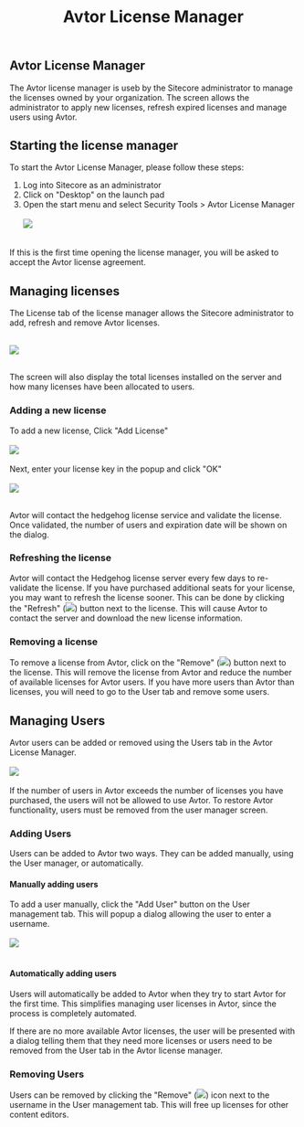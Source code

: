 ﻿---
title: Avtor License Manager
layout: AvtorLayout
---

<script>
	window.location.replace("https://doc.sitecore.com/users/100/sitecore-experience-platform/en/managing-licenses.html");
</script>

## Avtor License Manager
The Avtor license manager is useb by the Sitecore administrator to manage the licenses owned by your organization. The screen allows the administrator to apply new licenses, refresh expired licenses and manage users using Avtor.

## Starting the license manager
To start the Avtor License Manager, please follow these steps:

1. Log into Sitecore as an administrator
2. Click on "Desktop" on the launch pad
3. Open the start menu and select Security Tools > Avtor License Manager<br/><br/> ![](/Images/Avtor/LicMan_1.png)<br/><br/>

If this is the first time opening the license manager, you will be asked to accept the Avtor license agreement.

## Managing licenses
The License tab of the license manager allows the Sitecore administrator to add, refresh and remove Avtor licenses. 

<br/> ![](/Images/Avtor/LicMan_4.png)<br/><br/>

The screen will also display the total licenses installed on the server and how many licenses have been allocated to users.

### Adding a new license
To add a new license, Click "Add License" <br/><br/>![](/Images/Avtor/LicMan_2.png)<br/><br/>
Next, enter your license key in the popup and click "OK" <br/><br/> ![](/Images/Avtor/LicMan_3.png)<br/><br/>

Avtor will contact the hedgehog license service and validate the license. Once validated, the number of users and expiration date will be shown on the dialog.

### Refreshing the license
Avtor will contact the Hedgehog license server every few days to re-validate the license. If you have purchased additional seats for your license, you may want to refresh the license sooner. This can be done by clicking the "Refresh" (![](/Images/Avtor/Icon_Refresh.png)) button next to the license. This will cause Avtor to contact the server and download the new license information.

### Removing a license
To remove a license from Avtor, click on the "Remove" (![](/Images/Avtor/Icon_Delete.png)) button next to the license. This will remove the license from Avtor and reduce the number of available licenses for Avtor users. If you have more users than Avtor than licenses, you will need to go to the User tab and remove some users.

## Managing Users
Avtor users can be added or removed using the Users tab in the Avtor License Manager.
<br/><br/>
![](/Images/Avtor/LicMan_Users.png)
<br/><br/>
If the number of users in Avtor exceeds the number of licenses you have purchased, the users will not be allowed to use Avtor. To restore Avtor functionality, users must be removed from the user manager screen.

### Adding Users
Users can be added to Avtor two ways. They can be added manually, using the User manager, or automatically. 

#### Manually adding users
To add a user manually, click the "Add User" button on the User management tab. This will popup a dialog allowing the user to enter a username.
<br/><br/>
![](/Images/Avtor/LicMan_AddUser.png)
<br/><br/>
#### Automatically adding users
Users will automatically be added to Avtor when they try to start Avtor for the first time. This simplifies managing user licenses in Avtor, since the process is completely automated.

If there are no more available Avtor licenses, the user will be presented with a dialog telling them that they need more licenses or users need to be removed from the User tab in the Avtor license manager.

### Removing Users
Users can be removed by clicking the "Remove" (![](/Images/Avtor/Icon_Delete.png)) icon next to the username in the User management tab. This will free up licenses for other content editors.